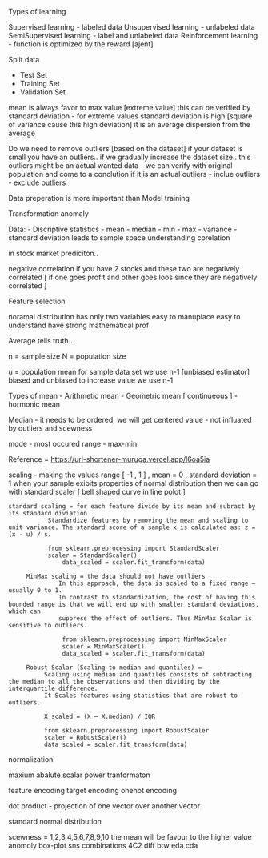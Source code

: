 Types of learning

Supervised learning - labeled data
Unsupervised learning - unlabeled data
SemiSupervised learning - label and unlabeled data
Reinforcement learning - function is optimized by the reward [ajent] 

Split data
 - Test Set
 - Training Set
 - Validation Set
 
 
 mean is always favor to max value [extreme value]
 this can be verified by
 standard deviation - for extreme values standard deviation is high [square of variance cause this high deviation] 
 it is an average dispersion from the average
 
 
Do we need to remove outliers [based on the dataset]
	if your dataset is small you have an outliers.. if we gradually increase the dataset size.. this outliers might be an actual wanted data
	- we can verify with original population and come to a conclution if it is an actual outliers
	- inclue outliers
	- exclude outliers

Data preperation is more important than Model training

Transformation
anomaly

Data:
    - Discriptive statistics
        - mean
        - median
        - min 
        - max
        - variance
        - standard deviation
    leads to sample space understanding
    corelation 

in stock market prediciton.. 

negative correlation if you have 2 stocks and these two are negatively correlated [ if one goes profit and other goes loos since they are negatively correlated ]


Feature selection

noramal distribution 
    has only two variables 
    easy to manuplace
    easy to understand
    have strong mathematical prof

Average tells truth.. 

n = sample size
N = population size

u = population mean
    for sample data set we use n-1 [unbiased estimator]
    biased and unbiased
    to increase value we use n-1

Types of mean
    - Arithmetic mean
    - Geometric mean [ continueous ] 
    - hormonic mean

Median - it needs to be ordered, we will get centered value
        - not influated by outliers and scewness

mode - most occured
range - max-min
    
Reference = https://url-shortener-muruga.vercel.app/l6oa5ia
    
scaling - making the values range [ -1 , 1 ] , mean = 0 , standard deviation = 1
	  when your sample exibits properties of normal distribution then we can go with standard scaler [ bell shaped curve in line polot ]
	
	
	standard scaling = for each feature divide by its mean and subract by its standard diviation
			   Standardize features by removing the mean and scaling to unit variance. The standard score of a sample x is calculated as: z = (x - u) / s.
			   
			   from sklearn.preprocessing import StandardScaler
			   scaler = StandardScaler() 
         		   data_scaled = scaler.fit_transform(data)
         		   
         MinMax scaling = the data should not have outliers
         		  In this approach, the data is scaled to a fixed range — usually 0 to 1.
         		  In contrast to standardization, the cost of having this bounded range is that we will end up with smaller standard deviations, which can
         		  suppress the effect of outliers. Thus MinMax Scalar is sensitive to outliers.
         		   
         		   from sklearn.preprocessing import MinMaxScaler
         		   scaler = MinMaxScaler() 
         		   data_scaled = scaler.fit_transform(data)
         		   
         Robust Scalar (Scaling to median and quantiles) = 
			  Scaling using median and quantiles consists of subtracting the median to all the observations and then dividing by the interquartile difference.
			  It Scales features using statistics that are robust to outliers.
			  
			  X_scaled = (X — X.median) / IQR
			  
			  from sklearn.preprocessing import RobustScaler
			  scaler = RobustScaler() 
			  data_scaled = scaler.fit_transform(data)
			
			  

normalization


maxium abalute scalar
power tranformaton

feature encoding
target encoding
onehot encoding

dot product - projection of one vector over another vector

standard normal distribution

scewness = 1,2,3,4,5,6,7,8,9,10 the mean will be favour to the higher value
anomoly
box-plot
sns
combinations 4C2
diff btw eda cda

